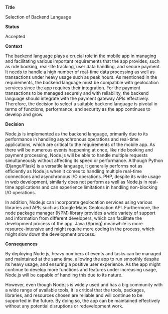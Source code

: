﻿**Title**

Selection of Backend Language 

**Status**

Accepted

**Context**

The backend language plays a crucial role in the mobile app in managing and facilitating various important requirements that the app provides, such as ride booking, real-life tracking, user data handling, and secure payment. It needs to handle a high number of real-time data processing as well as transactions under heavy usage such as peak hours. As mentioned in the requirements, the backend language must be compatible with geolocation services since the app requires their integration. For the payment transactions to be managed securely and with reliability, the backend language should integrate with the payment gateway APIs effectively. Therefore, the decision to select a suitable backend language is pivotal in terms of functions, performance, and security as the app continues to develop and grow.

**Decision**

Node.js is implemented as the backend language, primarily due to its performance in handling asynchronous operations and real-time applications, which are critical to the requirements of the mobile app. As there will be numerous events happening at once, like ride booking and payment processing, Node.js will be able to handle multiple requests simultaneously without affecting its speed or performance. Although Python (Django/Flask) is a versatile language, it generally performs not as efficiently as Node.js when it comes to handling multiple real-time connections and asynchronous I/O operations. PHP, despite its wide usage in web development, similarly does not perform as well as Node.js in real-time applications and can experience limitations in handling non-blocking I/O operations.

In addition, Node.js can incorporate geolocation services using various libraries and APIs such as Google Maps Geolocation API. Furthermore, the node package manager (NPM) library provides a wide variety of support and information from different developers, which can facilitate the development process of the app. Java (Spring) meanwhile is more resource-intensive and might require more coding in the process, which might slow down the development process.

**Consequences**

By deploying Node.js, heavy numbers of events and tasks can be managed and maintained at the same time, allowing the app to run smoothly despite its heavy usage, and ensuring a positive user experience. As the app might continue to develop more functions and features under increasing usage, Node.js will be capable of handling this due to its nature.

However, even though Node.js is widely used and has a big community with a wide range of available tools, it is critical that the tools, packages, libraries, and resources chosen are reliable and will continue to be supported in the future. By doing so, the app can be maintained effectively without any potential disruptions or redevelopment work.
